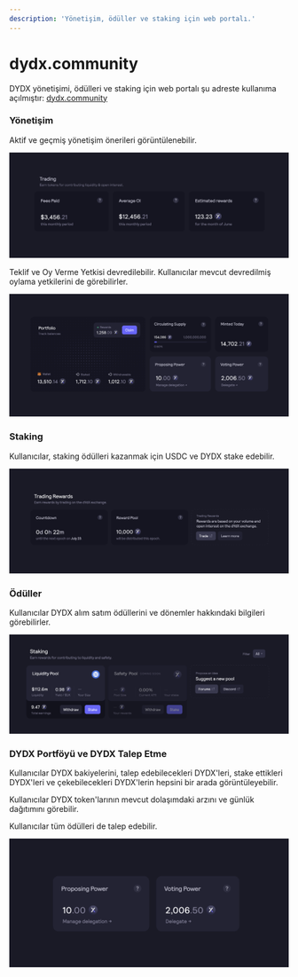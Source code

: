 ```yaml
---
description: 'Yönetişim, ödüller ve staking için web portalı.'
---
```


# dydx.community

DYDX yönetişimi, ödülleri ve staking için web portalı şu adreste kullanıma açılmıştır: [dydx.community](https://dydx.community)

### Yönetişim

Aktif ve geçmiş yönetişim önerileri görüntülenebilir.

![](.gitbook/assets/image%20%2818%29.png)

Teklif ve Oy Verme Yetkisi devredilebilir. Kullanıcılar mevcut devredilmiş oylama yetkilerini de görebilirler.

![](.gitbook/assets/image%20%2816%29.png)

### Staking

Kullanıcılar, staking ödülleri kazanmak için USDC ve DYDX stake edebilir.

![](.gitbook/assets/image%20%2817%29.png)

### Ödüller

Kullanıcılar DYDX alım satım ödüllerini ve dönemler hakkındaki bilgileri görebilirler.

![](.gitbook/assets/image%20%2815%29.png)

### DYDX Portföyü ve DYDX Talep Etme

Kullanıcılar DYDX bakiyelerini, talep edebilecekleri DYDX'leri, stake ettikleri DYDX'leri ve çekebilecekleri DYDX'lerin hepsini bir arada görüntüleyebilir.

Kullanıcılar DYDX token'larının mevcut dolaşımdaki arzını ve günlük dağıtımını görebilir.

Kullanıcılar tüm ödülleri de talep edebilir.

![](.gitbook/assets/image%20%2814%29.png)

